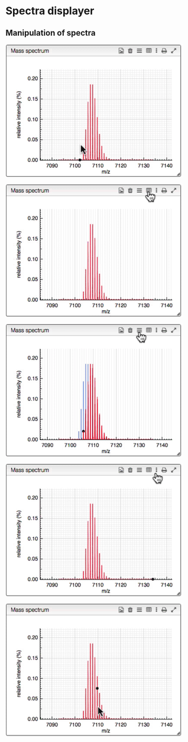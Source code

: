 # Spectra displayer

## Manipulation of spectra

![](images/drag.gif)

![](images/toggle-grid.gif)

![](images/toggle-stack.gif)

![](images/show-hide-axis.gif)

![](images/zoom-out-progressive.gif)